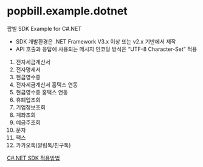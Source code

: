 ﻿popbill.example.dotnet
======================

팝빌 SDK Example for C#.NET

+ SDK 개발환경은 .NET Framework V3.x 이상 또는 v2.x 기반에서 제작
+ API 호출과 응답에 사용되는 메시지 인코딩 방식은 “UTF-8 Character-Set” 적용

1. 전자세금계산서
2. 전자명세서
3. 현금영수증
4. 전자세금계산서 홈택스 연동
5. 현금영수증 홈택스 연동
6. 휴폐업조회
7. 기업정보조회
8. 계좌조회
9. 예금주조회
10. 문자
11. 팩스
12. 카카오톡(알림톡/친구톡)

[C#.NET SDK 적용방법](https://docs.popbill.com/taxinvoice/tutorial/dotnet)
